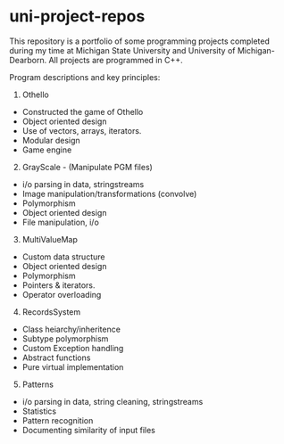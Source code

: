 # uni-project-repos
This repository is a portfolio of some programming projects completed during my time at Michigan State University and University of Michigan-Dearborn. All projects are programmed in C++.

Program descriptions and key principles:

1. Othello
  - Constructed the game of Othello 
  - Object oriented design
  - Use of vectors, arrays, iterators. 
  - Modular design
  - Game engine
  
 2. GrayScale - (Manipulate PGM files)
  - i/o parsing in data, stringstreams
  - Image manipulation/transformations (convolve)
  - Polymorphism 
  - Object oriented design
  - File manipulation, i/o
  
 3. MultiValueMap
  - Custom data structure
  - Object oriented design
  - Polymorphism
  - Pointers & iterators.
  - Operator overloading
  
  4. RecordsSystem
  - Class heiarchy/inheritence
  - Subtype polymorphism
  - Custom Exception handling
  - Abstract functions
  - Pure virtual implementation
  
  5. Patterns
  - i/o parsing in data, string cleaning, stringstreams
  - Statistics
  - Pattern recognition
  - Documenting similarity of input files
  
  
 

